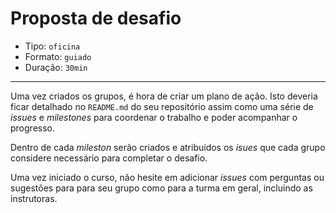 # Proposta de desafio

* Tipo: `oficina`
* Formato: `guiado`
* Duração: `30min`

***

Uma vez criados os grupos, é hora de criar um plano de ação. Isto deveria ficar detalhado no `README.md` do seu repositório assim como uma série de _issues_ e _milestones_ para coordenar o trabalho e poder acompanhar o progresso.

Dentro de cada _mileston_ serão criados e atribuídos os _isues_ que cada grupo considere necessário para completar o desafio.

Uma vez iniciado o curso, não hesite em adicionar _issues_ com perguntas ou sugestões para para seu grupo como para a turma em geral, incluindo as instrutoras.

